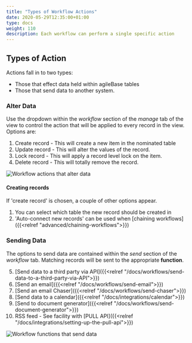 ```yaml
---
title: "Types of Workflow Actions"
date: 2020-05-29T12:35:00+01:00
type: docs
weight: 110
description: Each workflow can perform a single specific action
---
```


## Types of Action

Actions fall in to two types:

* Those that effect data held within agileBase tables 
* Those that send data to another system. 

### Alter Data
Use the dropdown within the _workflow_ section of the _manage_ tab of the view to control the action that will be applied to every record in the view.
Options are:
1) Create record - This will create a new item in the nominated table
2) Update record - This will alter the values of the record.
3) Lock record - This will apply a record level lock on the item.
4) Delete record - This will totally remove the record.

![Workflow actions that alter data](/workflow-manage.png)

#### Creating records

If 'create record' is chosen, a couple of other options appear.

1) You can select which table the new record should be created in
2) 'Auto-connect new records' can be used when [chaining workflows]({{<relref "advanced/chaining-workflows">}})

### Sending Data
The options to send data are contained within the _send_ section of the _workflow_ tab. Matching records will be sent to the appropriate **function**.

5) [Send data to a third party via API]({{<relref "/docs/workflows/send-data-to-a-third-party-via-API">}})
6) [Send an email]({{<relref "/docs/workflows/send-email">}})
7) [Send an email Chaser]({{<relref "/docs/workflows/send-chaser">}})
8) [Send data to a calendar]({{<relref "/docs/integrations/calendar">}})
9) [Send to document generator]({{<relref "/docs/workflows/send-document-generator">}})
10) RSS feed - See facility with [PULL API]({{<relref "/docs/integrations/setting-up-the-pull-api">}})

![Workflow functions that send data](/workflow-send.png)
